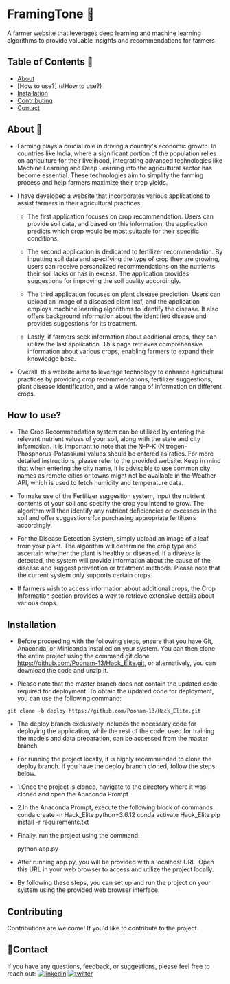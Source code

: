 # FramingTone 🌱

A farmer website that leverages deep learning and machine learning algorithms to provide valuable insights and recommendations for farmers 

## Table of Contents 📖
- [About](#About)
- [How to use?] (#How to use?)
- [Installation](#installation)
- [Contributing](#contributing)
- [Contact](#contact)

## About 📙

* Farming plays a crucial role in driving a country's economic growth. In countries like India, where a significant portion of the population relies on agriculture for their livelihood, integrating advanced technologies like Machine Learning and Deep Learning into the agricultural sector has become essential. These technologies aim to simplify the farming process and help farmers maximize their crop yields.

* I have developed a website that incorporates various applications to assist farmers in their agricultural practices. 

   * The first application focuses on crop recommendation. Users can provide soil data, and based on this information, the application predicts which crop would be most suitable for their specific conditions.

   * The second application is dedicated to fertilizer recommendation. By inputting soil data and specifying the type of crop they are growing, users can receive personalized recommendations on the nutrients their soil lacks or has in excess. The application provides suggestions for improving the soil quality accordingly.

   * The third application focuses on plant disease prediction. Users can upload an image of a diseased plant leaf, and the application employs machine learning algorithms to identify the disease. It also offers background information about the identified disease and provides suggestions for its treatment.

   * Lastly, if farmers seek information about additional crops, they can utilize the last application. This page retrieves comprehensive information about various crops, enabling farmers to expand their knowledge base.

* Overall, this website aims to leverage technology to enhance agricultural practices by providing crop recommendations, fertilizer suggestions, plant disease identification, and a wide range of information on different crops.

## How to use?

- The Crop Recommendation system can be utilized by entering the relevant nutrient values of your soil, along with the state and city information. It is important to note that the N-P-K (Nitrogen-Phosphorus-Potassium) values should be entered as ratios. For more detailed instructions, please refer to the provided website. Keep in mind that when entering the city name, it is advisable to use common city names as remote cities or towns might not be available in the Weather API, which is used to fetch humidity and temperature data.

- To make use of the Fertilizer suggestion system, input the nutrient contents of your soil and specify the crop you intend to grow. The algorithm will then identify any nutrient deficiencies or excesses in the soil and offer suggestions for purchasing appropriate fertilizers accordingly.

- For the Disease Detection System, simply upload an image of a leaf from your plant. The algorithm will determine the crop type and ascertain whether the plant is healthy or diseased. If a disease is detected, the system will provide information about the cause of the disease and suggest prevention or treatment methods. Please note that the current system only supports certain crops.

- If farmers wish to access information about additional crops, the Crop Information section provides a way to retrieve extensive details about various crops.

## Installation
 - Before proceeding with the following steps, ensure that you have Git, Anaconda, or Miniconda installed on your system. You can then clone the entire project using the command git clone https://github.com/Poonam-13/Hack_Elite.git, or alternatively, you can download the code and unzip it.

 - Please note that the master branch does not contain the updated code required for deployment. To obtain the updated code for deployment, you can use the following command:

 ``` git clone -b deploy https://github.com/Poonam-13/Hack_Elite.git ```
 - The deploy branch exclusively includes the necessary code for deploying the application, while the rest of the code, used for training the models and data preparation, can be accessed from the master branch.

 - For running the project locally, it is highly recommended to clone the deploy branch. If you have the deploy branch cloned, follow the steps below.

- 1.Once the project is cloned, navigate to the directory where it was cloned and open the Anaconda Prompt.
- 2.In the Anaconda Prompt, execute the following block of commands:
    conda create -n Hack_Elite python=3.6.12
    conda activate Hack_Elite
    pip install -r requirements.txt
    
 - Finally, run the project using the command:

    python app.py
- After running app.py, you will be provided with a localhost URL. Open this URL in your web browser to access and utilize the project locally.
- By following these steps, you can set up and run the project on your system using the provided web browser interface.

## Contributing

Contributions are welcome! If you'd like to contribute to the project.

## 🔗Contact

If you have any questions, feedback, or suggestions, please feel free to reach out:
[![linkedin](https://img.shields.io/badge/linkedin-0A66C2?style=for-the-badge&logo=linkedin&logoColor=white)](https://www.linkedin.com/in/pooo13/)
[![twitter](https://img.shields.io/badge/twitter-1DA1F2?style=for-the-badge&logo=twitter&logoColor=white)](https://twitter.com/Poooo_13)
